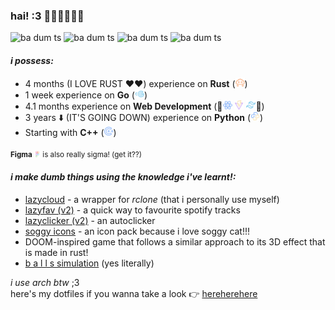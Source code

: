 ### hai! :3 👋👋👋👋👋👋
<img src="https://c.tenor.com/NjbLQCvQoC8AAAAd/tenor.gif" alt="ba dum ts" width="20%" height="auto"> <img src="https://c.tenor.com/NjbLQCvQoC8AAAAd/tenor.gif" alt="ba dum ts" width="20%" height="auto"> <img src="https://c.tenor.com/NjbLQCvQoC8AAAAd/tenor.gif" alt="ba dum ts" width="20%" height="auto"> <img src="https://c.tenor.com/NjbLQCvQoC8AAAAd/tenor.gif" alt="ba dum ts" width="20%" height="auto"> 

#### *i possess:*  
<ul>
  <li> 4 months (I LOVE RUST ❤️❤️) experience on <strong>Rust</strong> (<img alt="ferris" width="15px" src="https://raw.githubusercontent.com/catppuccin/vscode-icons/b7fd50f7fd6a9e2abe73bcdd978f3ca58adb1bc9/icons/mocha/rust.svg">) </li>
  <li> 1 week experience on <strong>Go</strong> (<img alt="otter" width="15px" src="https://raw.githubusercontent.com/catppuccin/vscode-icons/b7fd50f7fd6a9e2abe73bcdd978f3ca58adb1bc9/icons/mocha/go.svg">) </li>
  <li> 4.1 months experience on <strong>Web Development</strong> (🫸<img width="15px" src="https://raw.githubusercontent.com/catppuccin/vscode-icons/b7fd50f7fd6a9e2abe73bcdd978f3ca58adb1bc9/icons/mocha/typescript-react.svg" alt="meta"> <img width="15px" alt="framework" src="https://raw.githubusercontent.com/catppuccin/vscode-icons/b7fd50f7fd6a9e2abe73bcdd978f3ca58adb1bc9/icons/mocha/vite.svg"> <img width="15px" alt="css utility library" src="https://raw.githubusercontent.com/catppuccin/vscode-icons/b7fd50f7fd6a9e2abe73bcdd978f3ca58adb1bc9/icons/mocha/tailwind.svg">🫷)</li>
  <li>3 years ⬇️ (IT'S GOING DOWN) experience on <strong>Python</strong> (<img width="15px" alt="slither" src="https://raw.githubusercontent.com/catppuccin/vscode-icons/b7fd50f7fd6a9e2abe73bcdd978f3ca58adb1bc9/icons/mocha/python.svg">)</li> 
  <li>Starting with <strong>C++</strong> (<img width="15px" alt="cee pee pee" src="https://raw.githubusercontent.com/catppuccin/vscode-icons/d80fa33fd2e107b26e84310a7b9c2961d646b942/icons/mocha/cpp.svg">)</li>
</ul>
<sub><strong>Figma</strong> <img width="10px" src="https://raw.githubusercontent.com/catppuccin/vscode-icons/b7fd50f7fd6a9e2abe73bcdd978f3ca58adb1bc9/icons/mocha/figma.svg"> is also really sigma! (get it??)</sub>   

#### *i make dumb things using the knowledge i've learnt!:*
- [lazycloud](https://github.com/lunar1um/lazycloud) - a wrapper for *rclone* (that i personally use myself)
- [lazyfav (v2)](https://github.com/lunar1um/lazyfav.rs) - a quick way to favourite spotify tracks
- [lazyclicker (v2)](https://github.com/lunar1um/lazyclicker.rs) - an autoclicker
- [soggy icons](https://github.com/lunar1um/soggy-icons) - an icon pack because i love soggy cat!!!  
- DOOM-inspired game that follows a similar approach to its 3D effect that is made in rust!  
- [b a l l s simulation](https://github.com/lunar1um/balls.rs) (yes literally)

*i use arch btw* ;3  
here's my dotfiles if you wanna take a look 👉 [hereherehere](https://github.com/lunar1um/dotfiles)
